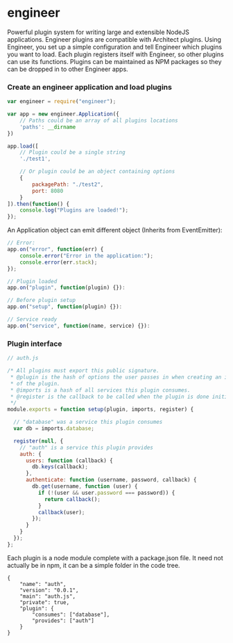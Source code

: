 engineer
========

Powerful plugin system for writing large and extensible NodeJS applications. Engineer plugins are compatible with Architect plugins. Using Engineer, you set up a simple configuration and tell Engineer which plugins you want to load. Each plugin registers itself with Engineer, so other plugins can use its functions. Plugins can be maintained as NPM packages so they can be dropped in to other Engineer apps.


### Create an engineer application and load plugins

```javascript
var engineer = require("engineer");

var app = new engineer.Application({
    // Paths could be an array of all plugins locations
    'paths': __dirname
})

app.load([
    // Plugin could be a single string
    './test1',

    // Or plugin could be an object containing options
    {
        packagePath: "./test2",
        port: 8080
    }
]).then(function() {
    console.log("Plugins are loaded!");
});
```

An Application object can emit different object (Inherits from EventEmitter):

```javascript
// Error:
app.on("error", function(err) {
    console.error("Error in the application:");
    console.error(err.stack);
});

// Plugin loaded
app.on("plugin", function(plugin) {}):

// Before plugin setup
app.on("setup", function(plugin) {}):

// Service ready
app.on("service", function(name, service) {}):
```


### Plugin interface

```javascript
// auth.js

/* All plugins must export this public signature.
 * @plugin is the hash of options the user passes in when creating an instance
 * of the plugin.
 * @imports is a hash of all services this plugin consumes.
 * @register is the callback to be called when the plugin is done initializing.
 */
module.exports = function setup(plugin, imports, register) {

  // "database" was a service this plugin consumes
  var db = imports.database;

  register(null, {
    // "auth" is a service this plugin provides
    auth: {
      users: function (callback) {
        db.keys(callback);
      },
      authenticate: function (username, password, callback) {
        db.get(username, function (user) {
          if (!(user && user.password === password)) {
            return callback();
          }
          callback(user);
        });
      }
    }
  });
};
```

Each plugin is a node module complete with a package.json file. It need not actually be in npm, it can be a simple folder in the code tree.

```
{
    "name": "auth",
    "version": "0.0.1",
    "main": "auth.js",
    "private": true,
    "plugin": {
        "consumes": ["database"],
        "provides": ["auth"]
    }
}
```
